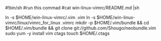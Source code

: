 #!bin/sh
#run this commad
#cat win-linux-vimrc/README.md |sh

ln -s $HOME/win-linux-vimrc/.vim .vim
ln -s $HOME/win-linux-vimrc/linux/vimrc_for_linux .vimrc
mkdir -p $HOME/.vim/bundle && cd $HOME/.vim/bundle && git clone git://github.com/Shougo/neobundle.vim
sudo yum -y install vim ctags
touch $HOME/.ctags
